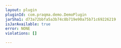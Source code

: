 ```yaml
---
layout: plugin
pluginId: com.praqma.demo.DemoPlugin
jarSha1: d73a72bbfa5a3b74c8b719e90a75b71c69226219
isJarAvailable: true
error: NONE
violations: []

---
```

